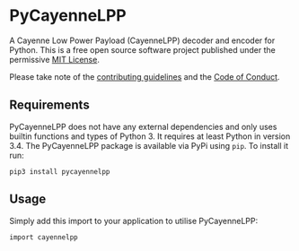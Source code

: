 # PyCayenneLPP

A Cayenne Low Power Payload (CayenneLPP) decoder and encoder for Python.
This is a free open source software project published under the permissive
[MIT License](LICENSE).

Please take note of the [contributing guidelines](CONTRIBUTING.md) and the
[Code of Conduct](CODE_OF_CONDUCT.md).

## Requirements

PyCayenneLPP does not have any external dependencies and only uses builtin
functions and types of Python 3. It requires at least Python in version 3.4.
The PyCayenneLPP package is available via PyPi using `pip`. To install it run:

```
pip3 install pycayennelpp
```

## Usage

Simply add this import to your application to utilise PyCayenneLPP:

```
import cayennelpp
```
